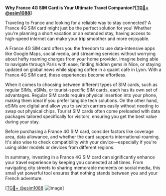 **Why France 4G SIM Card is Your Ultimate Travel Companion?[[TG💪+ @esim1088](https://t.me/s/esim1088)]**

Traveling to France and looking for a reliable way to stay connected? A France 4G SIM card might just be the perfect solution for you! Whether you're planning a short vacation or an extended stay, having access to high-speed internet can make your trip smoother and more enjoyable.

A France 4G SIM card offers you the freedom to use data-intensive apps like Google Maps, social media, and streaming services without worrying about hefty roaming charges from your home provider. Imagine being able to navigate through Paris with ease, finding hidden gems in Nice, or staying updated on global news while sipping coffee in a quaint café in Lyon. With a France 4G SIM card, these experiences become effortless.

When it comes to choosing between different types of SIM cards, such as regular SIMs, eSIMs, or tourist-specific SIM cards, each has its own set of advantages. Regular SIM cards require physical insertion into your phone, making them ideal if you prefer tangible tech solutions. On the other hand, eSIMs are digital and allow you to switch carriers easily without needing to swap out physical chips. Tourist SIM cards often come preloaded with data packages tailored specifically for visitors, ensuring you get the best value during your stay.

Before purchasing a France 4G SIM card, consider factors like coverage area, data allowance, and whether the card supports international roaming. It's also wise to check compatibility with your device—especially if you're using older models or devices from different regions.

In summary, investing in a France 4G SIM card can significantly enhance your travel experience by keeping you connected at all times. From navigating city streets to sharing memorable moments on social media, this small yet powerful tool ensures that nothing stands between you and your French adventure. 

[[TG💪+ @esim1088](https://t.me/s/esim1088) ![Image](https://i.postimg.cc/Y0z9fWf4/image.png)]
